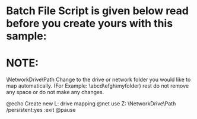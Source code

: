 # Batch File Script is given below read before you create yours with this sample:

# NOTE: 
\\NetworkDrive\Path Change to the drive or network folder you would like to map automatically. (For Example: \\abcd\efgh\myfolder) rest do not remove any space or do not make any changes.

@echo Create new L: drive mapping
@net use Z: \\NetworkDrive\Path /persistent:yes
:exit
@pause
